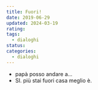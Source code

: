```yaml
---
title: Fuori!
date: 2019-06-29
updated: 2024-03-19
rating: 
tags:
  - dialoghi
status: 
categories:
  - dialoghi
---
```


- papà posso andare a...
- SI. più stai fuori casa meglio è.
